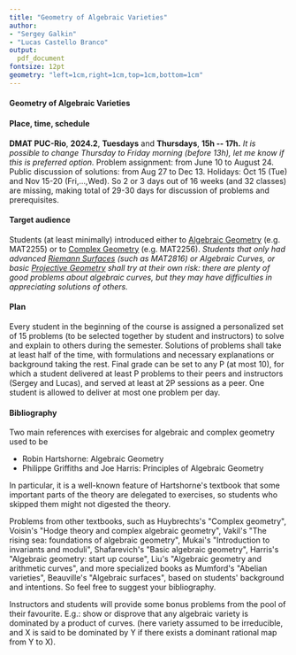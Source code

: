```yaml
---
title: "Geometry of Algebraic Varieties" 
author: 
- "Sergey Galkin"
- "Lucas Castello Branco" 
output: 
  pdf_document
fontsize: 12pt
geometry: "left=1cm,right=1cm,top=1cm,bottom=1cm" 
---
```


#### Geometry of Algebraic Varieties

#### Place, time, schedule

**DMAT PUC-Rio**, **2024.2**, 
**Tuesdays** and **Thursdays**, 
**15h -- 17h.**
_It is possible to change Thursday to
Friday morning (before 13h), let me know if this is preferred option._
Problem assignment: from June 10 to August 24.
Public discussion of solutions: from Aug 27 to Dec 13.
Holidays: Oct 15 (Tue) and Nov 15-20 (Fri,...,Wed).
So 2 or 3 days out of 16 weeks (and 32 classes) are missing,
making total of 29-30 days for discussion of problems
and prerequisites.


#### Target audience 

Students (at least minimally) introduced
either to [Algebraic Geometry](ag-en.md) (e.g. MAT2255)
or to [Complex Geometry](complex.md) (e.g. MAT2256).
_Students that only had advanced [Riemann Surfaces](rs-en.md) (such as MAT2816)
or Algebraic Curves, or basic [Projective Geometry](pg.md)
shall try at their own risk:
there are plenty of good problems about algebraic curves,
but they may have difficulties in appreciating solutions of others._


#### Plan

Every student in the beginning of the course is assigned a personalized set of 15 problems 
(to be selected together by student and instructors)
to solve and explain to others during the semester. Solutions of problems shall take at
least half of the time, with formulations and necessary explanations or background taking the rest.
Final grade can be set to any P (at most 10), for which a student delivered at least P problems
to their peers and instructors (Sergey and Lucas), and served at least at 2P sessions as a peer. One student is allowed to deliver at most one problem per day.


#### Bibliography

Two main references with exercises for algebraic and complex geometry used to be

- Robin Hartshorne: Algebraic Geometry
- Philippe Griffiths and Joe Harris: Principles of Algebraic Geometry

In particular, it is a well-known feature of Hartshorne's textbook that some important
parts of the theory are delegated to exercises, so students who skipped them might not
digested the theory.

Problems from other textbooks, such as 
Huybrechts's "Complex geometry",
Voisin's "Hodge theory and complex algebraic geometry", 
Vakil's "The rising sea: foundations of algebraic geometry",
Mukai's "Introduction to invariants and moduli",
Shafarevich's "Basic algebraic geometry",
Harris's "Algebraic geometry: start up course",
Liu's "Algebraic geometry and arithmetic curves", 
and more specialized books as 
Mumford's "Abelian varieties", 
Beauville's "Algebraic surfaces", 
based on students' background and intentions.
So feel free to suggest your bibliography.

Instructors and students will provide some bonus problems from the pool of their favourite.
E.g.: show or disprove that any algebraic variety is dominated by a product of curves.
(here variety assumed to be irreducible, and X is said to be dominated by Y
if there exists a dominant rational map from Y to X).


